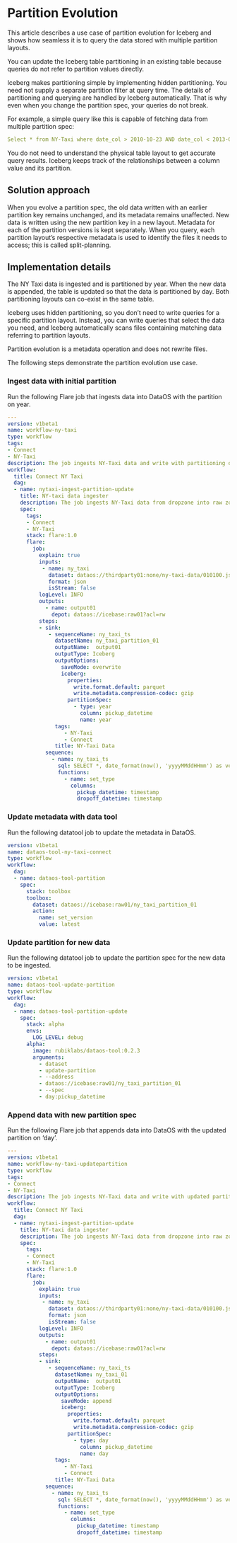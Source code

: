 # Partition Evolution


This article describes a use case of partition evolution for Iceberg and shows how seamless it is to query the data stored with multiple partition layouts.

You can update the Iceberg table partitioning in an existing table because queries do not refer to partition values directly.

Iceberg makes partitioning simple by implementing hidden partitioning. You need not supply a separate partition filter at query time. The details of partitioning and querying are handled by Iceberg automatically. That is why even when you change the partition spec, your queries do not break.

For example, a simple query like this is capable of fetching data from multiple partition spec:

```yaml
Select * from NY-Taxi where date_col > 2010-10-23 AND date_col < 2013-01-01
```

You do not need to understand the physical table layout to get accurate query results. Iceberg keeps track of the relationships between a column value and its partition.

## Solution approach

When you evolve a partition spec, the old data written with an earlier partition key remains unchanged, and its metadata remains unaffected. New data is written using the new partition key in a new layout. Metadata for each of the partition versions is kept separately. When you query, each partition layout’s respective metadata is used to identify the files it needs to access; this is called split-planning.

## Implementation details

The NY Taxi data is ingested and is partitioned by year. When the new data is appended, the table is updated so that the data is partitioned by day. Both partitioning layouts can co-exist in the same table.

Iceberg uses hidden partitioning, so you don’t need to write queries for a specific partition layout. Instead, you can write queries that select the data you need, and Iceberg automatically scans files containing matching data referring to partition layouts.

Partition evolution is a metadata operation and does not rewrite files.

The following steps demonstrate the partition evolution use case.

### **Ingest data with initial partition**

Run the following Flare job that ingests data into DataOS with the partition on year.

```yaml
---
version: v1beta1
name: workflow-ny-taxi
type: workflow
tags:
- Connect
- NY-Taxi
description: The job ingests NY-Taxi data and write with partitioning on year
workflow:
  title: Connect NY Taxi
  dag:
  - name: nytaxi-ingest-partition-update
    title: NY-taxi data ingester
    description: The job ingests NY-Taxi data from dropzone into raw zone
    spec:
      tags:
      - Connect
      - NY-Taxi
      stack: flare:1.0
      flare:
        job:
          explain: true
          inputs:
           - name: ny_taxi
             dataset: dataos://thirdparty01:none/ny-taxi-data/010100.json?acl=r
             format: json
             isStream: false
          logLevel: INFO
          outputs:
            - name: output01
              depot: dataos://icebase:raw01?acl=rw
          steps:
          - sink:
             - sequenceName: ny_taxi_ts
               datasetName: ny_taxi_partition_01
               outputName:  output01
               outputType: Iceberg
               outputOptions:
                 saveMode: overwrite
                 iceberg:
                   properties:
                     write.format.default: parquet
                     write.metadata.compression-codec: gzip
                   partitionSpec:
                     - type: year
                       column: pickup_datetime
                       name: year
               tags:
                  - NY-Taxi
                  - Connect
               title: NY-Taxi Data
            sequence:
              - name: ny_taxi_ts
                sql: SELECT *, date_format(now(), 'yyyyMMddHHmm') as version, now() as ts_ny_taxi FROM ny_taxi
                functions:
                  - name: set_type
                    columns:
                      pickup_datetime: timestamp
                      dropoff_datetime: timestamp
```

### **Update metadata with data tool**

Run the following datatool job to update the metadata in DataOS.

```yaml
version: v1beta1
name: dataos-tool-ny-taxi-connect
type: workflow
workflow:
  dag:
  - name: dataos-tool-partition
    spec:
      stack: toolbox
      toolbox:
        dataset: dataos://icebase:raw01/ny_taxi_partition_01
        action:
          name: set_version
          value: latest
```

### **Update partition for new data**

Run the following datatool job to update the partition spec for the new data to be ingested.

```yaml
version: v1beta1
name: dataos-tool-update-partition
type: workflow
workflow:
  dag:
  - name: dataos-tool-partition-update
    spec:
      stack: alpha
      envs:
        LOG_LEVEL: debug
      alpha:
        image: rubiklabs/dataos-tool:0.2.3
        arguments:
          - dataset
          - update-partition
          - --address
          - dataos://icebase:raw01/ny_taxi_partition_01
          - --spec
          - day:pickup_datetime
```

### **Append data with new partition spec**

Run the following Flare job that appends data into DataOS with the updated partition on ‘day’.

```yaml
---
version: v1beta1
name: workflow-ny-taxi-updatepartition
type: workflow
tags:
- Connect
- NY-Taxi
description: The job ingests NY-Taxi data and write with updated partitioning on Day
workflow:
  title: Connect NY Taxi
  dag:
  - name: nytaxi-ingest-partition-update
    title: NY-taxi data ingester
    description: The job ingests NY-Taxi data from dropzone into raw zone
    spec:
      tags:
      - Connect
      - NY-Taxi
      stack: flare:1.0
      flare:
        job:
          explain: true
          inputs:
           - name: ny_taxi
             dataset: dataos://thirdparty01:none/ny-taxi-data/010100.json?acl=r
             format: json
             isStream: false
          logLevel: INFO
          outputs:
            - name: output01
              depot: dataos://icebase:raw01?acl=rw
          steps:
          - sink:
             - sequenceName: ny_taxi_ts
               datasetName: ny_taxi_01
               outputName:  output01
               outputType: Iceberg
               outputOptions:
                 saveMode: append
                 iceberg:
                   properties:
                     write.format.default: parquet
                     write.metadata.compression-codec: gzip
                   partitionSpec:
                     - type: day
                       column: pickup_datetime
                       name: day
               tags:
                  - NY-Taxi
                  - Connect
               title: NY-Taxi Data
            sequence:
              - name: ny_taxi_ts
                sql: SELECT *, date_format(now(), 'yyyyMMddHHmm') as version, now() as ts_ny_taxi FROM ny_taxi
                functions:
                  - name: set_type
                    columns:
                      pickup_datetime: timestamp
                      dropoff_datetime: timestamp
```
